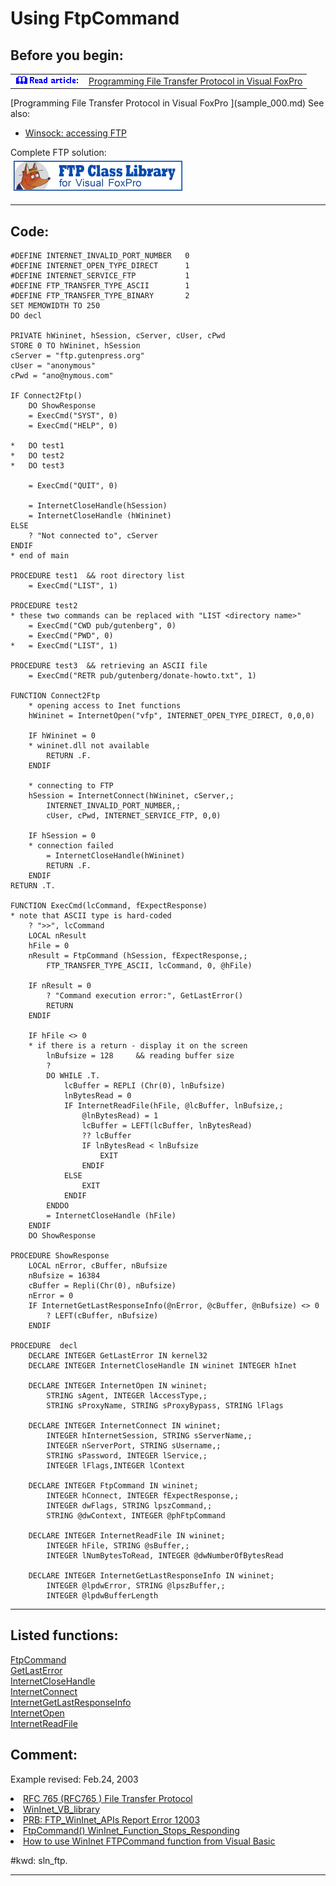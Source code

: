 
# Using FtpCommand

## Before you begin:
<table cellspacing=3 cellpadding=0 border=0><tr><td valign=top><img src="images/readarticle.gif" border=0></td><td valign=top class=fdescr><a href="?article=3">Programming File Transfer Protocol in Visual FoxPro </a></td></tr></table>[Programming File Transfer Protocol in Visual FoxPro ](sample_000.md)  
See also:

* [Winsock: accessing FTP](sample_386.md)  

Complete FTP solution:  
<a href="http://www.news2news.com/vfp/?solution=1&src=x59"><img src="images/ftplib_270_48.jpg" width=270 height=48 border=0  vspace=5 hspace=5 alt="Download FTP Class Library"></a>[](sample_000.md)  

  
***  


## Code:
```foxpro  
#DEFINE INTERNET_INVALID_PORT_NUMBER   0
#DEFINE INTERNET_OPEN_TYPE_DIRECT      1
#DEFINE INTERNET_SERVICE_FTP           1
#DEFINE FTP_TRANSFER_TYPE_ASCII        1
#DEFINE FTP_TRANSFER_TYPE_BINARY       2
SET MEMOWIDTH TO 250
DO decl

PRIVATE hWininet, hSession, cServer, cUser, cPwd
STORE 0 TO hWininet, hSession
cServer = "ftp.gutenpress.org"
cUser = "anonymous"
cPwd = "ano@nymous.com"

IF Connect2Ftp()
	DO ShowResponse
	= ExecCmd("SYST", 0)
	= ExecCmd("HELP", 0)

*	DO test1
*	DO test2
*	DO test3
	
	= ExecCmd("QUIT", 0)

	= InternetCloseHandle(hSession)
	= InternetCloseHandle (hWininet)
ELSE
	? "Not connected to", cServer
ENDIF
* end of main

PROCEDURE test1  && root directory list
	= ExecCmd("LIST", 1)

PROCEDURE test2
* these two commands can be replaced with "LIST <directory name>"
	= ExecCmd("CWD pub/gutenberg", 0)
	= ExecCmd("PWD", 0)
*	= ExecCmd("LIST", 1)

PROCEDURE test3  && retrieving an ASCII file
	= ExecCmd("RETR pub/gutenberg/donate-howto.txt", 1)

FUNCTION Connect2Ftp
	* opening access to Inet functions
	hWininet = InternetOpen("vfp", INTERNET_OPEN_TYPE_DIRECT, 0,0,0)

	IF hWininet = 0
	* wininet.dll not available
		RETURN .F.
	ENDIF

	* connecting to FTP
	hSession = InternetConnect(hWininet, cServer,;
		INTERNET_INVALID_PORT_NUMBER,;
		cUser, cPwd, INTERNET_SERVICE_FTP, 0,0)

	IF hSession = 0
	* connection failed
		= InternetCloseHandle(hWininet)
		RETURN .F.
	ENDIF
RETURN .T.

FUNCTION ExecCmd(lcCommand, fExpectResponse)
* note that ASCII type is hard-coded
	? ">>", lcCommand
	LOCAL nResult
	hFile = 0
	nResult = FtpCommand (hSession, fExpectResponse,;
		FTP_TRANSFER_TYPE_ASCII, lcCommand, 0, @hFile)

	IF nResult = 0
		? "Command execution error:", GetLastError()
		RETURN
	ENDIF

	IF hFile <> 0
	* if there is a return - display it on the screen
		lnBufsize = 128		&& reading buffer size
		?
		DO WHILE .T.
			lcBuffer = REPLI (Chr(0), lnBufsize)
			lnBytesRead = 0
			IF InternetReadFile(hFile, @lcBuffer, lnBufsize,;
				@lnBytesRead) = 1
				lcBuffer = LEFT(lcBuffer, lnBytesRead)
				?? lcBuffer
				IF lnBytesRead < lnBufsize
					EXIT
				ENDIF
			ELSE
				EXIT
			ENDIF
		ENDDO
		= InternetCloseHandle (hFile)
	ENDIF
	DO ShowResponse

PROCEDURE ShowResponse
	LOCAL nError, cBuffer, nBufsize
	nBufsize = 16384
	cBuffer = Repli(Chr(0), nBufsize)
	nError = 0
	IF InternetGetLastResponseInfo(@nError, @cBuffer, @nBufsize) <> 0
		? LEFT(cBuffer, nBufsize)
	ENDIF

PROCEDURE  decl
	DECLARE INTEGER GetLastError IN kernel32
	DECLARE INTEGER InternetCloseHandle IN wininet INTEGER hInet

	DECLARE INTEGER InternetOpen IN wininet;
		STRING sAgent, INTEGER lAccessType,;
		STRING sProxyName, STRING sProxyBypass, STRING lFlags

	DECLARE INTEGER InternetConnect IN wininet;
		INTEGER hInternetSession, STRING sServerName,;
		INTEGER nServerPort, STRING sUsername,;
		STRING sPassword, INTEGER lService,;
		INTEGER lFlags,INTEGER lContext

	DECLARE INTEGER FtpCommand IN wininet;
		INTEGER hConnect, INTEGER fExpectResponse,;
		INTEGER dwFlags, STRING lpszCommand,;
		STRING @dwContext, INTEGER @phFtpCommand

	DECLARE INTEGER InternetReadFile IN wininet;
		INTEGER hFile, STRING @sBuffer,;
		INTEGER lNumBytesToRead, INTEGER @dwNumberOfBytesRead

	DECLARE INTEGER InternetGetLastResponseInfo IN wininet;
		INTEGER @lpdwError, STRING @lpszBuffer,;
		INTEGER @lpdwBufferLength  
```  
***  


## Listed functions:
[FtpCommand](../libraries/wininet/FtpCommand.md)  
[GetLastError](../libraries/kernel32/GetLastError.md)  
[InternetCloseHandle](../libraries/wininet/InternetCloseHandle.md)  
[InternetConnect](../libraries/wininet/InternetConnect.md)  
[InternetGetLastResponseInfo](../libraries/wininet/InternetGetLastResponseInfo.md)  
[InternetOpen](../libraries/wininet/InternetOpen.md)  
[InternetReadFile](../libraries/wininet/InternetReadFile.md)  

## Comment:
Example revised: Feb.24, 2003  
  
<LI><a href="http://www.faqs.org/rfcs/rfc765.html">RFC 765 (RFC765 ) File Transfer Protocol</a>  
<LI><a href="http://msdn.microsoft.com/msdn-files/026/001/985/Server Components/Visual Basic COM/FBLL (Fullfillment Business Logic Layer)/wininet_bas.htm">WinInet_VB_library</a>  
<LI><a href="http://support.microsoft.com/support/kb/articles/Q168/4/92.ASP">PRB: FTP_WinInet_APIs Report Error 12003</a>  
<LI><a href="http://support.microsoft.com/support/kb/articles/Q255/2/04.ASP">FtpCommand() WinInet_Function_Stops_Responding</a>  
<LI><a href="http://www.vbip.com/wininet/wininet-ftp-command-01.asp">How to use WinInet FTPCommand function from Visual Basic</a>  
  
#kwd: sln_ftp.  
  
***  

